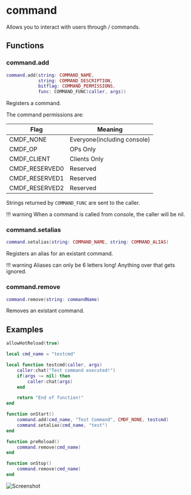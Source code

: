 # command
Allows you to interact with users through / commands.

## Functions

### command.add

```lua 
command.add(string: COMMAND_NAME, 
            string: COMMAND_DESCRIPTION, 
            bitflag: COMMAND_PERMISSIONS, 
            func: COMMAND_FUNC(caller, args))
```

Registers a command.

The command permissions are:

| Flag           | Meaning                      |
|----------------|------------------------------|
| CMDF_NONE      | Everyone(including console)  |
| CMDF_OP        | OPs Only                     |
| CMDF_CLIENT    | Clients Only                 |
| CMDF_RESERVED0 | Reserved                     |
| CMDF_RESERVED1 | Reserved                     |
| CMDF_RESERVED2 | Reserved                     |

Strings returned by ``COMMAND_FUNC`` are sent to the caller.

!!! warning
    When a command is called from console, the caller will be nil.

### command.setalias

```lua 
command.setalias(string: COMMAND_NAME, string: COMMAND_ALIAS)
```

Registers an alias for an existant command.

!!! warning
    Aliases can only be 6 letters long! Anything over that gets ignored.


### command.remove

```lua 
command.remove(string: commandName)
```

Removes an existant command.

## Examples

```lua
allowHotReload(true)

local cmd_name = "testcmd"

local function testcmd(caller, args)
    caller:chat("Test command executed!")
    if(args ~= nil) then
        caller:chat(args)
    end

    return "End of function!"
end

function onStart()
    command.add(cmd_name, "Test Command", CMDF_NONE, testcmd)
    command.setalias(cmd_name, "test")
end

function preReload()
    command.remove(cmd_name)
end

function onStop()
	command.remove(cmd_name)
end
```

![Screenshot](../../resources/testcmd.png)
